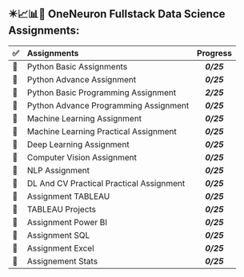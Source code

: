 ## :eight_pointed_black_star::chart_with_upwards_trend::bar_chart::ledger: OneNeuron Fullstack Data Science Assignments:

<center>
  
| :white_check_mark: | Assignments | Progress |
| ---- | :---- | :--------: |
| :white_square_button: |Python Basic Assignments | ***0/25*** |
| :white_square_button: |Python Advance Assignment | ***0/25*** |
| :white_square_button: |Python Basic Programming Assignment | ***2/25*** |
| :white_square_button: |Python Advance Programming Assignment | ***0/25*** |
| :white_square_button: |Machine Learning Assignment | ***0/25*** |
| :white_square_button: |Machine Learning Practical Assignment | ***0/25*** |
| :white_square_button: |Deep Learning Assignment | ***0/25*** |
| :white_square_button: |Computer Vision Assignment | ***0/25*** |
| :white_square_button: |NLP Assignment | ***0/25*** |
| :white_square_button: |DL And CV Practical Practical Assignment | ***0/25*** |
| :white_square_button:|Assignment TABLEAU | ***0/25*** |
| :white_square_button: |TABLEAU Projects | ***0/25*** |
| :white_square_button: |Assignment Power BI | ***0/25*** |
| :white_square_button: |Assignment SQL | ***0/25*** |
| :white_square_button: |Assignment Excel | ***0/25*** |
| :white_square_button:|Assignement Stats | ***0/25*** |

</center>
